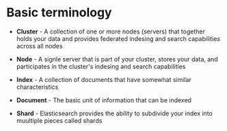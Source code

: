 # Basic terminology

- __Cluster__ -
A collection of one or more nodes (servers) that together holds your data and provides federated indesing and search capabilities across all nodes

- __Node__ -
A signle server that is part of your cluster, stores your data, and participates in the cluster's indesing and search capabilities

- __Index__ - 
A collection of documents that have somewhat similar characteristics

- __Document__ -
The basic unit of information that can be indexed

- __Shard__ -
Elasticsearch provides the ability to subdivide your index into muultiple pieces called shards